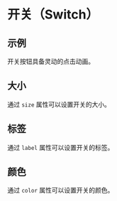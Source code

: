 # 开关（Switch）

## 示例

开关按钮具备灵动的点击动画。

<Demo name="Switch" />

## 大小

通过 `size` 属性可以设置开关的大小。

<Demo name="SwitchSize" />

## 标签

通过 `label` 属性可以设置开关的标签。

<Demo name="SwitchLabel" />

## 颜色

通过 `color` 属性可以设置开关的颜色。

<Demo name="SwitchColor" />
